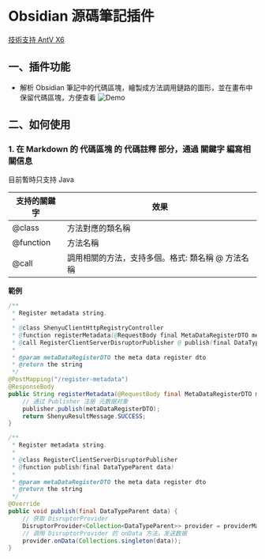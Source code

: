 # Obsidian 源碼筆記插件

[技術支持 AntV X6](https://x6.antv.antgroup.com/)

## 一、插件功能

- 解析 Obsidian 筆記中的代碼區塊，繪製成方法調用鏈路的圖形，並在畫布中保留代碼區塊，方便查看
![Demo](img/demo.gif)

## 二、如何使用

### 1. 在 Markdown 的 代碼區塊 的 代碼註釋 部分，通過 關鍵字 編寫相關信息

目前暫時只支持 Java

| 支持的關鍵字 | 效果                          |
| ------------ |-----------------------------|
| @class       | 方法對應的類名稱                    |
| @function    | 方法名稱                        |
| @call        | 調用相關的方法，支持多個。格式: 類名稱 @ 方法名稱 |

**範例**

```Java
/** 
 * Register metadata string.
 * 
 * @class ShenyuClientHttpRegistryController
 * @function registerMetadata(@RequestBody final MetaDataRegisterDTO metaDataRegisterDTO)
 * @call RegisterClientServerDisruptorPublisher @ publish(final DataTypeParent data)
 * 
 * @param metaDataRegisterDTO the meta data register dto  
 * @return the string  
 */
@PostMapping("/register-metadata")  
@ResponseBody  
public String registerMetadata(@RequestBody final MetaDataRegisterDTO metaDataRegisterDTO) {  
    // 通过 Publisher 注册 元数据对象  
    publisher.publish(metaDataRegisterDTO);  
    return ShenyuResultMessage.SUCCESS;  
}
```

```Java
/** 
 * Register metadata string. 
 * 
 * @class RegisterClientServerDisruptorPublisher
 * @function publish(final DataTypeParent data)
 * 
 * @param metaDataRegisterDTO the meta data register dto  
 * @return the string  
 */
@Override  
public void publish(final DataTypeParent data) {  
    // 获取 DisruptorProvider 
    DisruptorProvider<Collection<DataTypeParent>> provider = providerManage.getProvider();  
    // 调用 DisruptorProvider 的 onData 方法，发送数据  
    provider.onData(Collections.singleton(data));  
}
```
